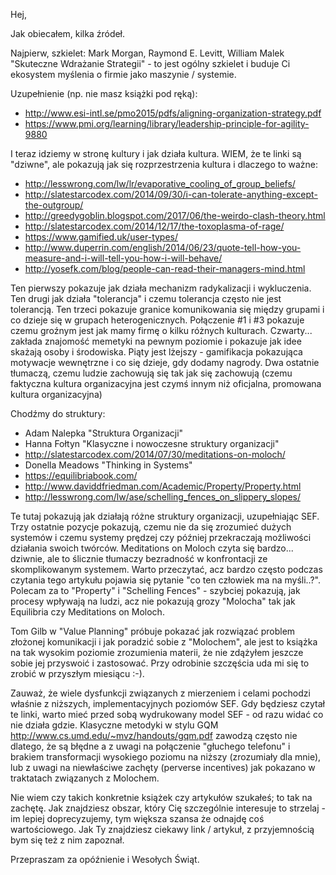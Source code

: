 Hej,

Jak obiecałem, kilka źródeł.

Najpierw, szkielet: Mark Morgan, Raymond E. Levitt, William Malek "Skuteczne Wdrażanie Strategii" - to jest ogólny szkielet i buduje Ci ekosystem myślenia o firmie jako maszynie / systemie.

Uzupełnienie (np. nie masz książki pod ręką):
- http://www.esi-intl.se/pmo2015/pdfs/aligning-organization-strategy.pdf
- https://www.pmi.org/learning/library/leadership-principle-for-agility-9880

I teraz idziemy w stronę kultury i jak działa kultura. WIEM, że te linki są "dziwne", ale pokazują jak się rozprzestrzenia kultura i dlaczego to ważne:
- http://lesswrong.com/lw/lr/evaporative_cooling_of_group_beliefs/
- http://slatestarcodex.com/2014/09/30/i-can-tolerate-anything-except-the-outgroup/
- http://greedygoblin.blogspot.com/2017/06/the-weirdo-clash-theory.html
- http://slatestarcodex.com/2014/12/17/the-toxoplasma-of-rage/
- https://www.gamified.uk/user-types/
- http://www.duperrin.com/english/2014/06/23/quote-tell-how-you-measure-and-i-will-tell-you-how-i-will-behave/
- http://yosefk.com/blog/people-can-read-their-managers-mind.html

Ten pierwszy pokazuje jak działa mechanizm radykalizacji i wykluczenia. Ten drugi jak działa "tolerancja" i czemu tolerancja często nie jest tolerancją. Ten trzeci pokazuje granice komunikowania się między grupami i co dzieje się w grupach heterogenicznych. Połączenie #1 i #3 pokazuje czemu groźnym jest jak mamy firmę o kilku różnych kulturach. Czwarty... zakłada znajomość memetyki na pewnym poziomie i pokazuje jak idee skażają osoby i środowiska. Piąty jest lżejszy - gamifikacja pokazująca motywacje wewnętrzne i co się dzieje, gdy dodamy nagrody. Dwa ostatnie tłumaczą, czemu ludzie zachowują się tak jak się zachowują (czemu faktyczna kultura organizacyjna jest czymś innym niż oficjalna, promowana kultura organizacyjna)

Chodźmy do struktury:
- Adam Nalepka "Struktura Organizacji"
- Hanna Fołtyn "Klasyczne i nowoczesne struktury organizacji"
- http://slatestarcodex.com/2014/07/30/meditations-on-moloch/
- Donella Meadows "Thinking in Systems"
- https://equilibriabook.com/
- http://www.daviddfriedman.com/Academic/Property/Property.html
- http://lesswrong.com/lw/ase/schelling_fences_on_slippery_slopes/

Te tutaj pokazują jak działają różne struktury organizacji, uzupełniając SEF. Trzy ostatnie pozycje pokazują, czemu nie da się zrozumieć dużych systemów i czemu systemy prędzej czy później przekraczają możliwości działania swoich twórców. Meditations on Moloch czyta się bardzo... dziwnie, ale to ślicznie tłumaczy bezradność w konfrontacji ze skomplikowanym systemem. Warto przeczytać, acz bardzo często podczas czytania tego artykułu pojawia się pytanie "co ten człowiek ma na myśli..?". Polecam za to "Property" i "Schelling Fences" - szybciej pokazują, jak procesy wpływają na ludzi, acz nie pokazują grozy "Molocha" tak jak Equilibria czy Meditations on Moloch.

Tom Gilb w "Value Planning" próbuje pokazać jak rozwiązać problem złożonej komunikacji i jak poradzić sobie z "Molochem", ale jest to książka na tak wysokim poziomie zrozumienia materii, że nie zdążyłem jeszcze sobie jej przyswoić i zastosować. Przy odrobinie szczęścia uda mi się to zrobić w przyszłym miesiącu :-).

Zauważ, że wiele dysfunkcji związanych z mierzeniem i celami pochodzi właśnie z niższych, implementacyjnych poziomów SEF. Gdy będziesz czytał te linki, warto mieć przed sobą wydrukowany model SEF - od razu widać co nie działa gdzie. Klasyczne metodyki w stylu GQM http://www.cs.umd.edu/~mvz/handouts/gqm.pdf zawodzą często nie dlatego, że są błędne a z uwagi na połączenie "głuchego telefonu" i brakiem transformacji wysokiego poziomu na niższy (zrozumiały dla mnie), lub z uwagi na niewłaściwe zachęty (perverse incentives) jak pokazano w traktatach związanych z Molochem.

Nie wiem czy takich konkretnie książek czy artykułów szukałeś; to tak na zachętę. Jak znajdziesz obszar, który Cię szczególnie interesuje to strzelaj - im lepiej doprecyzujemy, tym większa szansa że odnajdę coś wartościowego. Jak Ty znajdziesz ciekawy link / artykuł, z przyjemnością bym się też z nim zapoznał.

Przepraszam za opóźnienie i Wesołych Świąt.
